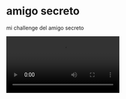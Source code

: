 # amigo secreto 

mi challenge del amigo secreto


<video controls src="20250318-1919-53.5991951.mp4" title="Title"></video>
